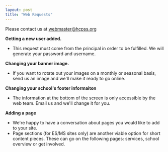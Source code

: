 ```yaml
---
layout: post
title: "Web Requests"
---
```


Please contact us at [webmaster@hcpss.org](mailto:webmaster@hcpss.org)

**Getting a new user added.**

- This request must come from the principal in order to be fulfilled. We will generate your password and username.

**Changing your banner image.**

- If you want to rotate out your images on a monthly or seasonal basis, send us an image and we'll make it ready to go online.

**Changing your school's footer informaiton**

- The information at the bottom of the screen is only accessible by the web team. Email us and we'll change it for you. 

**Adding a page**

- We're happy to have a conversation about pages you would like to add to your site. 
- Page sections (for ES/MS sites only) are another viable option for short content pieces. These can go on the following pages: services, school overview or get involved.  